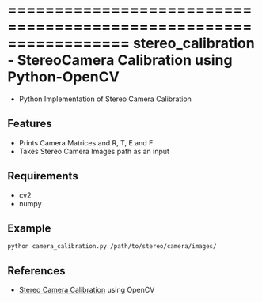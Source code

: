 =================================================================
stereo_calibration - StereoCamera Calibration using Python-OpenCV
=================================================================
* Python Implementation of Stereo Camera Calibration

Features
--------
* Prints Camera Matrices and R, T, E and F
* Takes Stereo Camera Images path as an input

Requirements
------------
* cv2
* numpy

Example
-------
```
python camera_calibration.py /path/to/stereo/camera/images/
```

References
----------
* [Stereo Camera Calibration](http://docs.opencv.org/2.4/modules/calib3d/doc/camera_calibration_and_3d_reconstruction.html) using OpenCV


